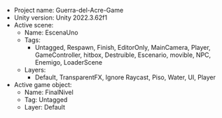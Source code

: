 <!-- UNITY CODE ASSIST INSTRUCTIONS START -->
- Project name: Guerra-del-Acre-Game
- Unity version: Unity 2022.3.62f1
- Active scene:
  - Name: EscenaUno
  - Tags:
    - Untagged, Respawn, Finish, EditorOnly, MainCamera, Player, GameController, hitbox, Destruible, Escenario, movible, NPC, Enemigo, LoaderScene
  - Layers:
    - Default, TransparentFX, Ignore Raycast, Piso, Water, UI, Player
- Active game object:
  - Name: FinalNivel
  - Tag: Untagged
  - Layer: Default
<!-- UNITY CODE ASSIST INSTRUCTIONS END -->